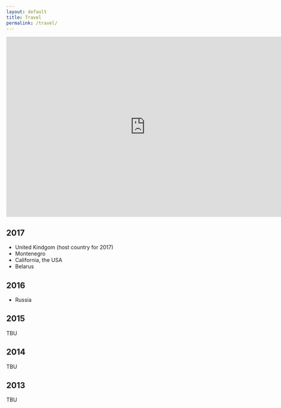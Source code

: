 ```yaml
---
layout: default
title: Travel
permalink: /travel/
---
```


<iframe src="https://www.google.com/maps/d/u/0/embed?mid=1-ALp5FB5FFmoVQl2K82Ubkptu1PLnsjU" width="740" height="480" marginheight="0" marginwidth="0" frameborder="0"></iframe>


## 2017 

* United Kindgom (host country for 2017)
* Montenegro
* California, the USA
* Belarus


## 2016

* Russia


## 2015

TBU


## 2014

TBU


## 2013 

TBU
